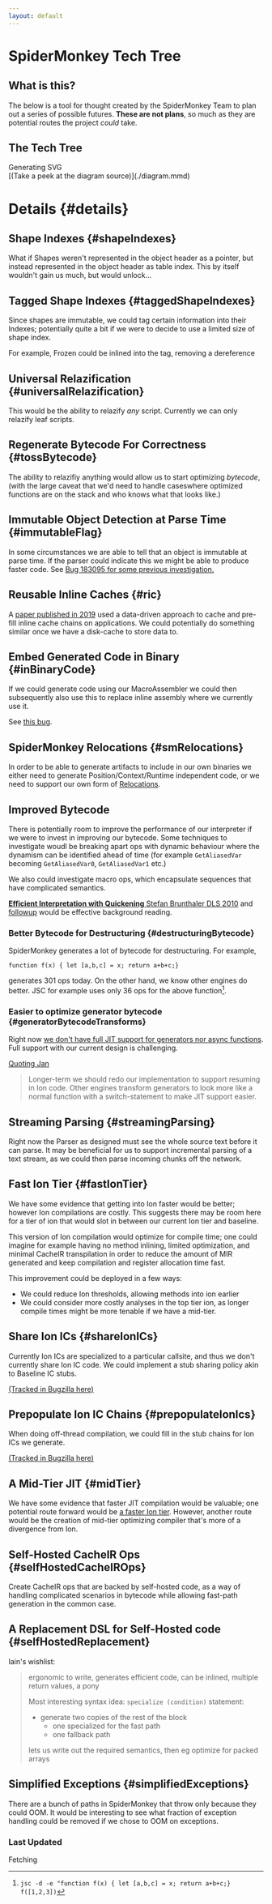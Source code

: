 ```yaml
---
layout: default
---
```


<link rel="stylesheet" href="./tech_tree_style.css"/>

# SpiderMonkey Tech Tree

## What is this?

The below is a tool for thought created by the SpiderMonkey Team to plan out a
series of possible futures. **These are not plans**, so much as they are
potential routes the project _could_ take.

## The Tech Tree

<div id="tree" class="tree">Generating SVG</div>
[(Take a peek at the diagram source)](./diagram.mmd)

# Details {#details}

## Shape Indexes {#shapeIndexes}

What if Shapes weren't represented in the object header as a pointer, but
instead represented in the object header as table index. This by itself wouldn't
gain us much, but would unlock...

## Tagged Shape Indexes {#taggedShapeIndexes}

Since shapes are immutable, we could tag certain information into their Indexes;
potentially quite a bit if we were to decide to use a limited size of shape
index.

For example, Frozen could be inlined into the tag, removing a dereference

## Universal Relazification {#universalRelazification}

This would be the ability to relazify _any_ script. Currently we can only
relazify leaf scripts.

## Regenerate Bytecode For Correctness {#tossBytecode}

The ability to relazifiy anything would allow us to start optimizing _bytecode_,
(with the large caveat that we'd need to handle caseswhere optimized functions
are on the stack and who knows what that looks like.)

## Immutable Object Detection at Parse Time {#immutableFlag}

In some circumstances we are able to tell that an object is immutable at parse
time. If the parser could indicate this we might be able to produce faster code.
See
[Bug 183095 for some previous investigation.](https://bugzilla.mozilla.org/show_bug.cgi?id=1830195)

## Reusable Inline Caches {#ric}

A [paper published in 2019](https://dl.acm.org/doi/10.1145/3314221.3314587) used
a data-driven approach to cache and pre-fill inline cache chains on
applications. We could potentially do something similar once we have a
disk-cache to store data to.

## Embed Generated Code in Binary {#inBinaryCode}

If we could generate code using our MacroAssembler we could then subsequently
also use this to replace inline assembly where we currently use it.

See [this bug](https://bugzilla.mozilla.org/show_bug.cgi?id=1751204).

## SpiderMonkey Relocations {#smRelocations}

In order to be able to generate artifacts to include in our own binaries we
either need to generate Position/Context/Runtime independent code, or we need to
support our own form of
[Relocations](<https://en.wikipedia.org/wiki/Relocation_(computing)>).

## Improved Bytecode

There is potentially room to improve the performance of our interpreter if we
were to invest in improving our bytecode. Some techniques to investigate woudl
be breaking apart ops with dynamic behaviour where the dynamism can be
identified ahead of time (for example `GetAliasedVar` becoming `GetAliasedVar0`,
`GetAliasedVar1` etc.)

We also could investigate macro ops, which encapsulate sequences that have
complicated semantics.

[**Efficient Interpretation with Quickening** Stefan Brunthaler DLS 2010](https://dl.acm.org/doi/10.1145/1899661.1869633)
and [followup](https://arxiv.org/pdf/2109.02958.pdf) would be effective
background reading.

### Better Bytecode for Destructuring {#destructuringBytecode}

SpiderMonkey generates a lot of bytecode for destructuring. For example,

```JS
function f(x) { let [a,b,c] = x; return a+b+c;}
```

generates 301 ops today. On the other hand, we know other engines do better. JSC
for example uses only 36 ops for the above function[^jsc-invocation].

[^jsc-invocation]:
    `jsc -d -e "function f(x) { let [a,b,c] = x; return a+b+c;} f([1,2,3])`

### Easier to optimize generator bytecode {#generatorBytecodeTransforms}

Right now [we don't have full JIT support for generators nor async
functions][1681338]. Full support with our current design is challenging.

[Quoting Jan](https://bugzilla.mozilla.org/show_bug.cgi?id=1839078)

> Longer-term we should redo our implementation to support resuming in Ion code.
> Other engines transform generators to look more like a normal function with a
> switch-statement to make JIT support easier.

[1681338]: https://bugzilla.mozilla.org/show_bug.cgi?id=1681338

## Streaming Parsing {#streamingParsing}

Right now the Parser as designed must see the whole source text before it can
parse. It may be beneficial for us to support incremental parsing of a text
stream, as we could then parse incoming chunks off the network.

## Fast Ion Tier {#fastIonTier}

We have some evidence that getting into Ion faster would be better; however Ion
compilations are costly. This suggests there may be room here for a tier of ion
that would slot in between our current Ion tier and baseline.

This version of Ion compilation would optimize for compile time; one could
imagine for example having no method inlining, limited optimization, and minimal
CacheIR transpilation in order to reduce the amount of MIR generated and keep
compilation and register allocation time fast.

This improvement could be deployed in a few ways:

- We could reduce Ion thresholds, allowing methods into ion earlier
- We could consider more costly analyses in the top tier ion, as longer compile
  times might be more tenable if we have a mid-tier.

## Share Ion ICs {#shareIonICs}

Currently Ion ICs are specialized to a particular callsite, and thus we don't
currently share Ion IC code. We could implement a stub sharing policy akin to
Baseline IC stubs.

[(Tracked in Bugzilla here)](https://bugzilla.mozilla.org/show_bug.cgi?id=1817277)

## Prepopulate Ion IC Chains {#prepopulateIonIcs}

When doing off-thread compilation, we could fill in the stub chains for Ion ICs
we generate.

[(Tracked in Bugzilla here)](https://bugzilla.mozilla.org/show_bug.cgi?id=1817277)

## A Mid-Tier JIT {#midTier}

We have some evidence that faster JIT compilation would be valuable; one
potential route forward would be [a faster Ion tier](#fastIonTier). However,
another route would be the creation of mid-tier optimizing compiler that's more
of a divergence from Ion.

## Self-Hosted CacheIR Ops {#selfHostedCacheIROps}

Create CacheIR ops that are backed by self-hosted code, as a way of handling
complicated scenarios in bytecode while allowing fast-path generation in the
common case.

## A Replacement DSL for Self-Hosted code {#selfHostedReplacement}

Iain's wishlist:

> ergonomic to write, generates efficient code, can be inlined, multiple return
> values, a pony
>
> Most interesting syntax idea: `specialize (condition)` statement:
>
> - generate two copies of the rest of the block
>   - one specialized for the fast path
>   - one fallback path
>
> lets us write out the required semantics, then eg optimize for packed arrays

## Simplified Exceptions {#simplifiedExceptions}

There are a bunch of paths in SpiderMonkey that throw only because they could
OOM. It would be interesting to see what fraction of exception handling could be
removed if we chose to OOM on exceptions.

<script type="module">
import draw_diagram from "./diagram.mjs"
draw_diagram("./diagram.mmd","#tree");
</script>

### Last Updated

<div id="lastUpdated">Fetching</div>
<script>
  // Technique stolen from https://cogitorium.info/2021/02/jekyll-github-revision
  fetch("https://api.github.com/repos/{{ site.github.repository_nwo }}/commits?path={{ page.path }}&page=1&per_page=2")
  .then(response => response.json())
  .then(json => {
    if (json.length > 1) {
      const d = new Date(json[0].commit.author.date);
      document.getElementById("lastUpdated").innerText = d.toLocaleDateString() + " (" + d.toLocaleTimeString() + ")"
    }});
</script>
